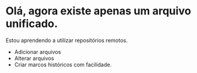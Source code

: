 
# Olá, agora existe apenas um arquivo unificado.


Estou aprendendo a utilizar repositórios remotos.

- Adicionar arquivos
- Alterar arquivos
- Criar marcos históricos com facilidade.
